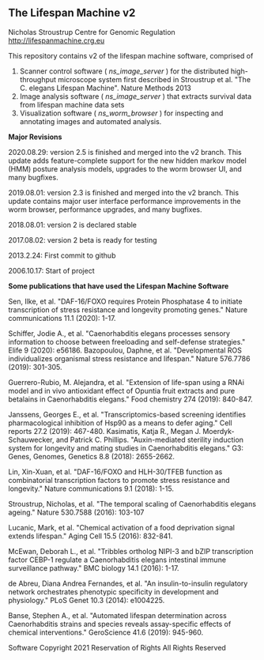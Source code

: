 ## The Lifespan Machine v2

Nicholas Stroustrup
Centre for Genomic Regulation
http://lifespanmachine.crg.eu

This repository contains v2 of the lifespan machine software, comprised of

1. Scanner control software ( *ns_image_server* ) for the distributed high-throughput microscope system first described in Stroustrup et al. "The C. elegans Lifespan Machine". Nature Methods 2013
2. Image analysis software ( *ns_image_server* ) that extracts survival data from lifespan machine data sets
3. Visualization software ( *ns_worm_browser* ) for inspecting and annotating images and automated analysis.

**Major Revisions**

2020.08.29: version 2.5 is finished and merged into the v2 branch.  This update adds feature-complete support for the new hidden markov model (HMM) posture analysis models, upgrades to the worm browser UI, and many bugfixes.

2019.08.01: version 2.3 is finished and merged into the v2 branch.  This update contains major user interface performance improvements in the worm browser, performance upgrades, and many bugfixes. 

2018.08.01: version 2 is declared stable

2017.08.02: version 2 beta is ready for testing

2013.2.24: First commit to github

2006.10.17: Start of project

**Some publications that have used the Lifespan Machine Software**

Sen, Ilke, et al. "DAF-16/FOXO requires Protein Phosphatase 4 to initiate transcription of stress resistance and longevity promoting genes." Nature communications 11.1 (2020): 1-17. 

Schiffer, Jodie A., et al. "Caenorhabditis elegans processes sensory information to choose between freeloading and self-defense strategies." Elife 9 (2020): e56186.
Bazopoulou, Daphne, et al. "Developmental ROS individualizes organismal stress resistance and lifespan." Nature 576.7786 (2019): 301-305. 

Guerrero-Rubio, M. Alejandra, et al. "Extension of life-span using a RNAi model and in vivo antioxidant effect of Opuntia fruit extracts and pure betalains in Caenorhabditis elegans." Food chemistry 274 (2019): 840-847.

Janssens, Georges E., et al. "Transcriptomics-based screening identifies pharmacological inhibition of Hsp90 as a means to defer aging." Cell reports 27.2 (2019): 467-480. 
Kasimatis, Katja R., Megan J. Moerdyk-Schauwecker, and Patrick C. Phillips. "Auxin-mediated sterility induction system for longevity and mating studies in Caenorhabditis elegans." G3: Genes, Genomes, Genetics 8.8 (2018): 2655-2662. 

Lin, Xin-Xuan, et al. "DAF-16/FOXO and HLH-30/TFEB function as combinatorial transcription factors to promote stress resistance and longevity." Nature communications 9.1 (2018): 1-15.

Stroustrup, Nicholas, et al. "The temporal scaling of Caenorhabditis elegans ageing." Nature 530.7588 (2016): 103-107

Lucanic, Mark, et al. "Chemical activation of a food deprivation signal extends lifespan." Aging Cell 15.5 (2016): 832-841. 

McEwan, Deborah L., et al. "Tribbles ortholog NIPI-3 and bZIP transcription factor CEBP-1 regulate a Caenorhabditis elegans intestinal immune surveillance pathway." BMC biology 14.1 (2016): 1-17.

de Abreu, Diana Andrea Fernandes, et al. "An insulin-to-insulin regulatory network orchestrates phenotypic specificity in development and physiology." PLoS Genet 10.3 (2014): e1004225. 

Banse, Stephen A., et al. "Automated lifespan determination across Caenorhabditis strains and species reveals assay-specific effects of chemical interventions." GeroScience 41.6 (2019): 945-960.


Software Copyright 2021
Reservation of Rights
All Rights Reserved

